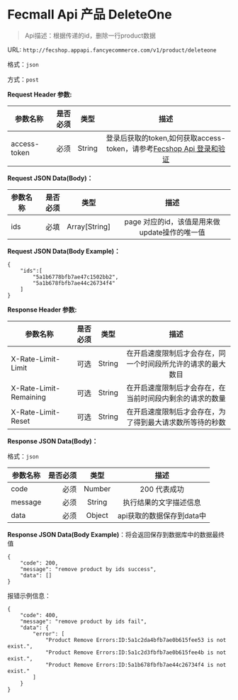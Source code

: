 Fecmall Api 产品 DeleteOne
=========================

> Api描述：根据传递的id，删除一行product数据



URL: `http://fecshop.appapi.fancyecommerce.com/v1/product/deleteone`

格式：`json`

方式：`post`

**Request Header 参数:**


| 参数名称        | 是否必须    |  类型       |  描述     |
| ----------------| -----:      | :----:      |:----:     |
| access-token    | 必须        |   String    | 登录后获取的token,如何获取access-token，请参考[Fecshop Api 登录和验证](fecshop-api-login-and-verification.md)|


**Request JSON Data(Body)：**

| 参数名称        | 是否必须    |  类型       |  描述     |
| ----------------| -----:      | :----:      |:----:     |
| ids             | 必填        |   Array[String]    | page 对应的id，该值是用来做update操作的唯一值 |



**Request JSON Data(Body Example)：**

```
{
    "ids":[
        "5a1b6778bfb7ae47c1502bb2",
        "5a1b678fbfb7ae44c26734f4"
    ]
}

```


**Response Header 参数:**


| 参数名称                    | 是否必须    |  类型       |  描述     |
| ----------------------------| -----:      | :----:      |:----:     |
| X-Rate-Limit-Limit          | 可选        |   String    | 在开启速度限制后才会存在，同一个时间段所允许的请求的最大数目|
| X-Rate-Limit-Remaining      | 可选        |   String    | 在开启速度限制后才会存在，在当前时间段内剩余的请求的数量|
| X-Rate-Limit-Reset          | 可选        |   String    | 在开启速度限制后才会存在，为了得到最大请求数所等待的秒数|


**Response JSON Data(Body)：**

格式：`json`

| 参数名称        | 是否必须    |  类型       |  描述        |
| ----------------| -----:      | :----:      |:----:        | 
| code            | 必须        |   Number    | 200 代表成功 |
| message         | 必须        |   String    | 执行结果的文字描述信息  |
| data            | 必须        |   Object    | api获取的数据保存到data中  |

**Response JSON Data(Body Example)**：将会返回保存到数据库中的数据最终值

```
{
    "code": 200,
    "message": "remove product by ids success",
    "data": []
}
```

报错示例信息：

```
{
    "code": 400,
    "message": "remove product by ids fail",
    "data": {
        "error": [
            "Product Remove Errors:ID:5a1c2da4bfb7ae0b615fee53 is not exist.",
            "Product Remove Errors:ID:5a1c2d3fbfb7ae0b615fee4b is not exist.",
            "Product Remove Errors:ID:5a1b678fbfb7ae44c26734f4 is not exist."
        ]
    }
}
```
